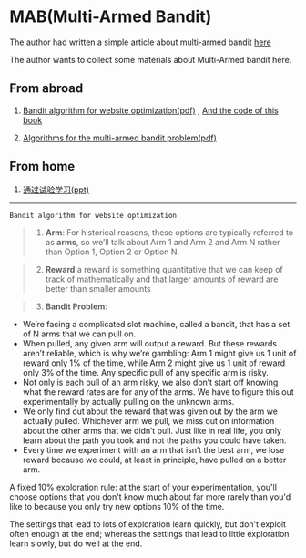 MAB(Multi-Armed Bandit)
===

The author had written a simple article about multi-armed bandit [here](http://kunth.github.io/bandit-algorithm/)

The author wants to collect some materials about Multi-Armed bandit here.

## From abroad 
1. [Bandit algorithm for website optimization(pdf)](http://pdf.th7.cn/down/files/1312/bandit_algorithms_for_website_optimization.pdf) 
, [And the code of this book](https://github.com/johnmyleswhite/BanditsBook)

2. [Algorithms for the multi-armed bandit problem(pdf)](http://www.cs.mcgill.ca/~vkules/bandits.pdf)

## From home
1. [通过试验学习(ppt)](http://netcomm.bjtu.edu.cn/wp-content/uploads/2013/08/%E7%AC%AC%E5%8D%81%E4%B8%89%E8%AF%BE%EF%BC%9A%E9%80%9A%E8%BF%87%E8%AF%95%E9%AA%8C%E5%AD%A6%E4%B9%A0.pptx)

******

`Bandit algorithm for website optimization `
> 1. **Arm**: For historical reasons, these options are typically referred to as **arms**, so we’ll talk about Arm 1 and Arm 2 and Arm N rather than Option 1, Option 2 or Option N.

> 2. **Reward**:a reward is something quantitative that we can keep of track of mathematically and that larger amounts of reward are better than smaller amounts

> 3. **Bandit Problem**: 
* We’re facing a complicated slot machine, called a bandit, that has a set of N arms that we can pull on.
* When pulled, any given arm will output a reward. But these rewards aren’t reliable, which is why we’re gambling: Arm 1 might give us 1 unit of reward only 1% of the time, while Arm 2 might give us 1 unit of reward only 3% of the time. Any specific pull of any specific arm is risky.
* Not only is each pull of an arm risky, we also don’t start off knowing what the reward rates are for any of the arms. We have to figure this out experimentally by actually pulling on the unknown arms.
* We only find out about the reward that was given out by the arm we actually pulled.
Whichever arm we pull, we miss out on information about the other arms that we
didn’t pull. Just like in real life, you only learn about the path you took and not the
paths you could have taken.
* Every time we experiment with an arm that isn’t the best arm, we lose reward because we could, at least in principle, have pulled on a better arm.

A fixed 10% exploration rule: at the start of your experimentation, you'll choose options that you don't know much about far more rarely than you'd like to because you only try new options 10% of the time.

The settings that lead to lots of exploration learn quickly, but don't exploit often enough at the end; whereas the settings that lead to little exploration learn slowly, but do well at the end.
